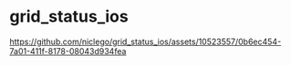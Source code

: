 # grid_status_ios



https://github.com/niclego/grid_status_ios/assets/10523557/0b6ec454-7a01-411f-8178-08043d934fea

